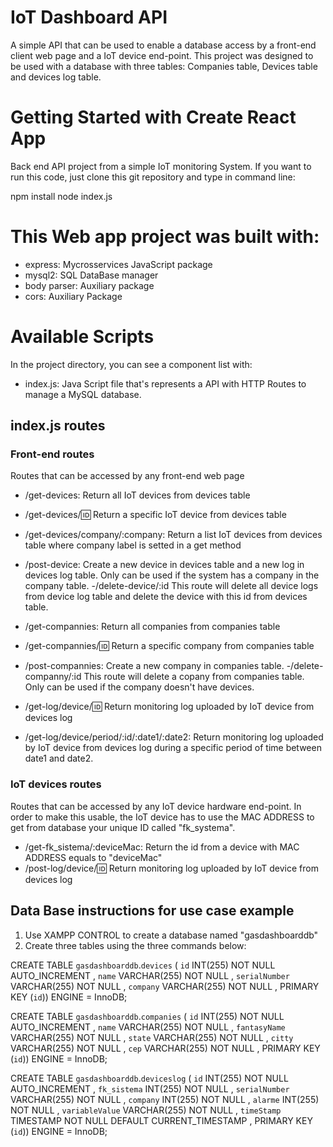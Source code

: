 # IoT Dashboard API
A simple API that can be used to enable a database access by a front-end client web page and a IoT device end-point. This project was designed to be used with a database with three tables: Companies table, Devices table and devices log table.

# Getting Started with Create React App

Back end API project from a simple IoT monitoring System. If you want to run this code, just clone this git repository and type in command line:

npm install
node index.js

# This Web app project was built with:

 - express: Mycrosservices JavaScript package
 - mysql2: SQL DataBase manager
 - body parser: Auxiliary package
 - cors: Auxiliary Package

# Available Scripts

In the project directory, you can see a component list with:

 - index.js: Java Script file that's represents a API with HTTP Routes to manage a MySQL database.

## index.js routes

### Front-end routes
Routes that can be accessed by any front-end web page
 - /get-devices: Return all IoT devices from devices table
 - /get-devices/:id: Return a specific IoT device from devices table
 - /get-devices/company/:company: Return a list IoT devices from devices table where company label is setted in a get method
 - /post-device: Create a new device in devices table and a new log in devices log table. Only can be used if the system has a company in the company table.
 -/delete-device/:id This route will delete all device logs from device log table and delete the device with this id from devices table.

 - /get-compannies: Return all companies from companies table
 - /get-compannies/:id: Return a specific company from companies table
 - /post-compannies: Create a new company in companies table.
 -/delete-companny/:id This route will delete a copany from companies table. Only can be used if the company doesn't have devices.

 - /get-log/device/:id: Return monitoring log uploaded by IoT device from devices log
 - /get-log/device/period/:id/:date1/:date2: Return monitoring log uploaded by IoT device from devices log during a specific period of time between date1 and date2.

### IoT devices routes
Routes that can be accessed by any IoT device hardware end-point. In order to make this usable, the IoT device has to use the MAC ADDRESS to get from database your unique ID called "fk_systema".

 - /get-fk_sistema/:deviceMac: Return the id from a device with MAC ADDRESS equals to "deviceMac"
 - /post-log/device/:id: Return monitoring log uploaded by IoT device from devices log

## Data Base instructions for use case example
 1. Use XAMPP CONTROL to create a database named "gasdashboarddb"
 2. Create three tables using the three commands below:

 CREATE TABLE `gasdashboarddb`.`devices` ( `id` INT(255) NOT NULL AUTO_INCREMENT , `name` VARCHAR(255) NOT NULL , `serialNumber` VARCHAR(255) NOT NULL , `company` VARCHAR(255) NOT NULL , PRIMARY KEY (`id`)) ENGINE = InnoDB;

 CREATE TABLE `gasdashboarddb`.`companies` ( `id` INT(255) NOT NULL AUTO_INCREMENT , `name` VARCHAR(255) NOT NULL , `fantasyName` VARCHAR(255) NOT NULL , `state` VARCHAR(255) NOT NULL , `citty` VARCHAR(255) NOT NULL , `cep` VARCHAR(255) NOT NULL , PRIMARY KEY (`id`)) ENGINE = InnoDB;

CREATE TABLE `gasdashboarddb`.`deviceslog` ( `id` INT(255) NOT NULL AUTO_INCREMENT , `fk_sistema` INT(255) NOT NULL , `serialNumber` VARCHAR(255) NOT NULL , `company` INT(255) NOT NULL , `alarme` INT(255) NOT NULL , `variableValue` VARCHAR(255) NOT NULL , `timeStamp` TIMESTAMP NOT NULL DEFAULT CURRENT_TIMESTAMP , PRIMARY KEY (`id`)) ENGINE = InnoDB;


